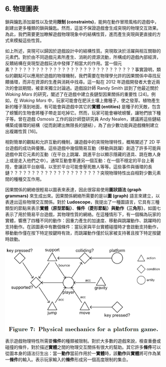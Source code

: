 ## 6. 物理圖表

鎖與鑰匙添加屬性以及使用**限制 (constraints)**，能夠在動作冒險風格的遊戲中，創建出更多種類的鎖與鑰匙。然而，這並不保證遊戲會生成突現的物理交互效果。為此，我們需要更加瞭解遊戲物理現象中的結構性質，進而產生突現與更直接的方式來模擬這些性質。

如上所述，突現可以歸因於遊戲設計中的結構性質。突現取決於活躍與相互關聯的元素們。對於由不同遊戲元素所產生、消耗的資源流動，所構成的遊戲內部經濟，反饋結構在突現型遊戲玩法中發揮了相當大的作用。當一個元素？？？？？？？？？？？？？？？？？？？？？？？？？？？？？事實證明，類似的觀點可以應用於遊戲的物理機制，我們需要在物理學允許的因果關係中尋找反饋循環，而非在資源的生產與消耗中找尋。這一點在 2012 年遊戲開發者大會近兩次的會談期間，被拿來獨立討論過。遊戲設計師 Randy Smith 談到了他最近關於 *Waking Mars* 的研究，闡述了在遊戲中建立長鏈型因果關係的重要性 [24]。例如，在 *Waking Mars* 中，玩家可能會在肥沃土壤上撒種子，使之發芽。植物產生新的種子落到地面，有可能會與遊戲中其它的**實體 (entities)** 是種子的天敵，包含了螃蟹的生物會將種子帶走並吃掉它。然而，玩家可能會嚇唬螃蟹，讓牠們放下種子等。曾在遊戲 *Osmosis* 工作的設計師暨研究員 Andy Nealen，建議將這些鏈結構築成循環的結構（從而創建出無限長的鏈結），為了由少數功能與遊戲機制建立出複雜性質 [16]。

相對簡單的觀點和允許互動的機制，讓遊戲中的突現物理特性，概略闡述了 2D 平台遊戲的成功與優雅。這些遊戲中幾個簡易互動（移動與跳躍）創造了許多可能與遊戲中其它元素的互動（在平台上跳躍、跳進平台以顯示隱藏的道具、跳在敵人身上或是走入他們之中）。通常互動會牽連另一個互動：在一個不穩定的平台上著陸，會讓該平台崩塌，以至於平台可能會壓死敵人等等。這些事件與循環的長鏈？？？？？？？？？？？？？？？？？？？？？突現物理特性出自相對少數元素間的種種交互作用。

因果關係的網絡很輕易以圖表來表達，因此很容易使用**圖狀語法 (graph grammars)** 來生成出來。因果關係網絡所需要的是以**圖 (graph)** 語言來建立，以表達出這些物理交互關係。對於 **Ludoscope**，我提出了一種圖語言，它具有三種類型的節點來表示**實體（原型節點）**、**條件（菱形節點）**與**動作（三角形）**。如圖七表示了用於簡易平台遊戲，其物理性質的網絡。在這種情形下，有一個稱為玩家的實體，響應了四種不同的動作：因重力產生的加速度、移動與跳躍動作、跳躍時的支持動作。在該圖表中有數個條件：當玩家與平台實體碰撞時才會啟動支持動作，移動動作僅在按下特定按鍵時有效，而跳躍動作僅於玩家被支持著且按下特定按鍵時啟動。

![](./img/7.PNG)

表示遊戲物理特性所需要**條件**的種類被限制。對於大多數的遊戲來說，檢查重疊或碰撞的條件，對於描述**實體**之間的物理交互關係有很大的幫助。其它許多**條件**可以從圖本身的語法衍生出：當一**動作**當前作用於一**實體**時，該**動作**與**實體**將可作為某一**條件**的輸入。表示玩家輸入的**條件**形成另一個高度限制的集合。




